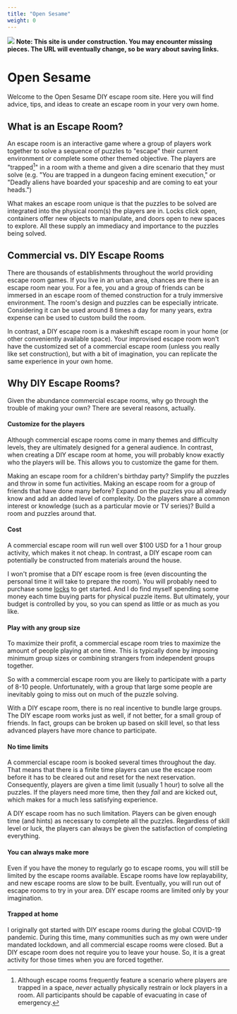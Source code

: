 ```yaml
---
title: "Open Sesame"
weight: 0
---
```


![](images/under-construction.png)
**Note: This site is under construction. You may encounter missing pieces.
The URL will eventually change, so be wary about saving links.**

# Open Sesame

Welcome to the Open Sesame DIY escape room site. Here you will find
advice, tips, and ideas to create an escape room in your very own home.


## What is an Escape Room?

An escape room is an interactive game where a group of players work
together to solve a sequence of puzzles to "escape" their current
environment or complete some other themed objective. The players are
"trapped[^trapped]" in a room with a theme and given a dire scenario that
they must solve (e.g. "You are trapped in a dungeon facing eminent
execution," or "Deadly aliens have boarded your spaceship and are coming to
eat your heads.")

What makes an escape room unique is that the puzzles to be solved are
integrated into the physical room(s) the players are in. Locks click open,
containers offer new objects to manipulate, and doors open to new spaces to
explore. All these supply an immediacy and importance to the puzzles being
solved.


## Commercial vs. DIY Escape Rooms

There are thousands of establishments throughout the world providing escape
room games. If you live in an urban area, chances are there is an escape
room near you. For a fee, you and a group of friends can be immersed in an
escape room of themed construction for a truly immersive environment. The
room's design and puzzles can be especially intricate. Considering it can be
used around 8 times a day for many years, extra expense can be used to
custom build the room.

In contrast, a DIY escape room is a makeshift escape room in your home (or
other conveniently available space). Your improvised escape room won't have
the customized set of a commercial escape room (unless you really like set
construction), but with a bit of imagination, you can replicate the same
experience in your own home.


## Why DIY Escape Rooms?

Given the abundance commercial escape rooms, why go through the trouble of
making your own? There are several reasons, actually.

#### Customize for the players

Although commercial escape rooms come in many themes and difficulty levels,
they are ultimately designed for a general audience. In contrast, when
creating a DIY escape room at home, you will probably know exactly who the
players will be. This allows you to customize the game for them.

Making an escape room for a children's birthday party? Simplify the puzzles
and throw in some fun activities. Making an escape room for a group of
friends that have done many before? Expand on the puzzles you all already
know and add an added level of complexity. Do the players share a common
interest or knowledge (such as a particular movie or TV series)? Build a
room and puzzles around that.

#### Cost

A commercial escape room will run well over $100 USD for a 1 hour group
activity, which makes it not cheap. In contrast, a DIY escape room can
potentially be constructed from materials around the house.

I won't promise that a DIY escape room is free (even discounting the
personal time it will take to prepare the room). You will probably need to
purchase some [locks] to get started. And I do find myself spending some
money each time buying parts for physical puzzle items. But ultimately,
your budget is controlled by you, so you can spend as little or as much as
you like.

#### Play with any group size

To maximize their profit, a commercial escape room tries to maximize the
amount of people playing at one time. This is typically done by imposing
minimum group sizes or combining strangers from independent groups
together.

So with a commercial escape room you are likely to participate with a party
of 8-10 people. Unfortunately, with a group that large some people are
inevitably going to miss out on much of the puzzle solving.

With a DIY escape room, there is no real incentive to bundle large groups.
The DIY escape room works just as well, if not better, for a small group of
friends. In fact, groups can be broken up based on skill level, so that
less advanced players have more chance to participate.

#### No time limits

A commercial escape room is booked several times throughout the day. That
means that there is a finite time players can use the escape room before it
has to be cleared out and reset for the next reservation. Consequently,
players are given a time limit (usually 1 hour) to solve all the puzzles.
If the players need more time, then they _fail_ and are kicked out, which
makes for a much less satisfying experience.

A DIY escape room has no such limitation. Players can be given enough time
(and hints) as necessary to complete all the puzzles. Regardless of skill
level or luck, the players can always be given the satisfaction of
completing everything.

#### You can always make more

Even if you have the money to regularly go to escape rooms, you will still
be limited by the escape rooms available. Escape rooms have low
replayability, and new escape rooms are slow to be built. Eventually, you
will run out of escape rooms to try in your area. DIY escape rooms are
limited only by your imagination.

#### Trapped at home

I originally got started with DIY escape rooms during the global COVID-19
pandemic. During this time, many communities such as my own were under
mandated lockdown, and all commercial escape rooms were closed. But a DIY
escape room does not require you to leave your house. So, it is a great
activity for those times when you are forced together.



[^trapped]: Although escape rooms frequently feature a scenario where
    players are trapped in a space, _never_ actually physically restrain or
    lock players in a room. All participants should be capable of
    evacuating in case of emergency.

[locks]: equipment/locks
